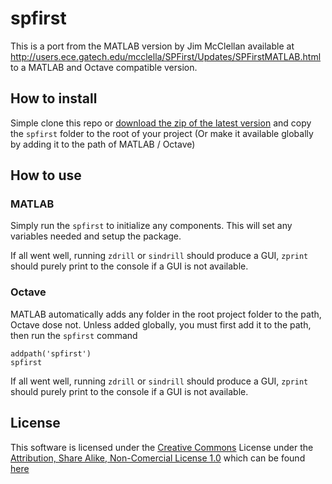 spfirst
=======
This is a port from the MATLAB version by Jim McClellan available at  
http://users.ece.gatech.edu/mcclella/SPFirst/Updates/SPFirstMATLAB.html  
to a MATLAB and Octave compatible version.

How to install
--------------
Simple clone this repo or
[download the zip of the latest version](https://github.com/DeepHorizons/spfirst/archive/master.zip)
and copy the `spfirst` folder to the root of your project
(Or make it available globally by adding it to the path of MATLAB / Octave)


How to use
----------
### MATLAB
Simply run the `spfirst` to initialize any components.
This will set any variables needed and setup the package.

If all went well, running `zdrill` or `sindrill` should produce a GUI,
`zprint` should purely print to the console if a GUI is not available.

### Octave
MATLAB automatically adds any folder in the root project folder to the
path, Octave dose not.
Unless added globally, you must first add it to the path,
then run the `spfirst` command
```
addpath('spfirst')
spfirst
```

If all went well, running `zdrill` or `sindrill` should produce a GUI,
`zprint` should purely print to the console if a GUI is not available.


License
-------
This software is licensed under the
[Creative Commons](http://creativecommons.org/) License under the
[Attribution, Share Alike, Non-Comercial License 1.0](http://creativecommons.org/licenses/by-nc-sa/1.0/)
which can be found 
[here](http://creativecommons.org/licenses/by-nc-sa/1.0/legalcode)
